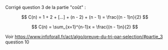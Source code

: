 Corrigé question 3 de la partie "coût" :

$$
C(n) = 1 + 2 + [...] + (n - 2) + (n - 1) = \frac{(n - 1)n}{2}
$$

$$
C(n) = \sum_{x=1}^{n-1}x = \frac{(n - 1)n}{2}
$$

Voir https://www.infoforall.fr/act/algo/preuve-du-tri-par-selection/#partie_3 question 10